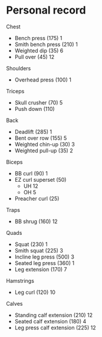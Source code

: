 # Personal record

Chest
- Bench press (175) 1
- Smith bench press (210) 1
- Weighted dip (35) 6
- Pull over (45) 12

Shoulders
- Overhead press (100) 1

Triceps
- Skull crusher (70) 5
- Push down (110)

Back
- Deadlift (285) 1
- Bent over row (155) 5
- Weighted chin-up (30) 3
- Weighted pull-up (35) 2

Biceps
- BB curl (90) 1
- EZ curl superset (50)
  - UH 12
  - OH 5
- Preacher curl (25)

Traps
- BB shrug (160) 12

Quads
- Squat (230) 1
- Smith squat (225) 3
- Incline leg press (500) 3
- Seated leg press (360) 1
- Leg extension (170) 7

Hamstrings
- Leg curl (120) 10

Calves
- Standing calf extension (210) 12
- Seated calf extension (180) 4
- Leg press calf extension (225) 12